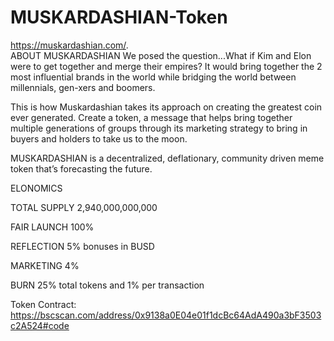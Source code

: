 # MUSKARDASHIAN-Token
https://muskardashian.com/.  
ABOUT MUSKARDASHIAN
We posed the question...What if Kim and Elon were to get together and merge their empires? It would bring together the 2 most influential brands in the world while bridging the world between millennials, gen-xers and boomers.

This is how Muskardashian takes its approach on creating the greatest coin ever generated. Create a token, a message that helps bring together multiple generations of groups through its marketing strategy to bring in buyers and holders to take us to the moon.

MUSKARDASHIAN is a decentralized, deflationary, community driven meme token that’s forecasting the future.

ELONOMICS

TOTAL SUPPLY
2,940,000,000,000

FAIR LAUNCH
100%

REFLECTION
5% bonuses in BUSD

MARKETING
4%

BURN
25% total tokens and 1% per transaction

Token Contract: https://bscscan.com/address/0x9138a0E04e01f1dcBc64AdA490a3bF3503c2A524#code
